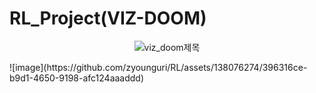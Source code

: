 # RL_Project(VIZ-DOOM)
<p align="center">
	<img src="https://github.com/zyounguri/RL/assets/138076274/25fdba84-a836-4234-977a-f050752cf0e3" alt="viz_doom제목"/>
</p>	
![image](https://github.com/zyounguri/RL/assets/138076274/396316ce-b9d1-4650-9198-afc124aaaddd)

